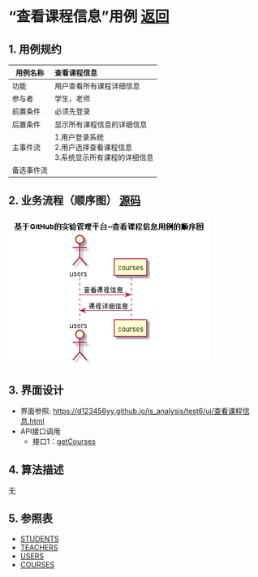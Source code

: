 <!-- markdownlint-disable MD033-->
<!-- 禁止MD033类型的警告 https://www.npmjs.com/package/markdownlint -->

# “查看课程信息”用例 [返回](../README.md)
## 1. 用例规约

|用例名称|查看课程信息|
|-------|:-------------|
|功能|用户查看所有课程详细信息|
|参与者|学生，老师|
|前置条件|必须先登录|
|后置条件|显示所有课程信息的详细信息 |
|主事件流|1.用户登录系统<br>2.用户选择查看课程信息<br>3.系统显示所有课程的详细信息 |
|备选事件流| |

## 2. 业务流程（顺序图） [源码](../src/sequence查看课程信息.puml)
![sequence1](../sequence查看课程信息.png)

## 3. 界面设计
- 界面参照: https://d123456yy.github.io/is_analysis/test6/ui/查看课程信息.html
- API接口调用
    - 接口1：[getCourses](../接口/getCourses.md)

## 4. 算法描述
无

## 5. 参照表
- [STUDENTS](../数据库设计.md/#STUDENTS)
- [TEACHERS](../数据库设计.md/#TEACHERS)
- [USERS](../数据库设计.md/#USERS)
- [COURSES](../数据库设计.md/#COURSES)
